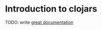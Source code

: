 # Introduction to clojars

TODO: write [great documentation](http://jacobian.org/writing/what-to-write/)
